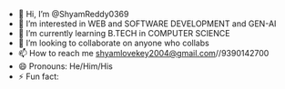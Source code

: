 - 👋 Hi, I’m @ShyamReddy0369
- 👀 I’m interested in WEB and SOFTWARE DEVELOPMENT and GEN-AI
- 🌱 I’m currently learning B.TECH in COMPUTER SCIENCE
- 💞️ I’m looking to collaborate on anyone who collabs
- 📫 How to reach me shyamlovekey2004@gmail.com//9390142700
- 😄 Pronouns: He/Him/His
- ⚡ Fun fact:

<!---
ShyamReddy0369/ShyamReddy0369 is a ✨ special ✨ repository because its `README.md` (this file) appears on your GitHub profile.
You can click the Preview link to take a look at your changes.
--->
